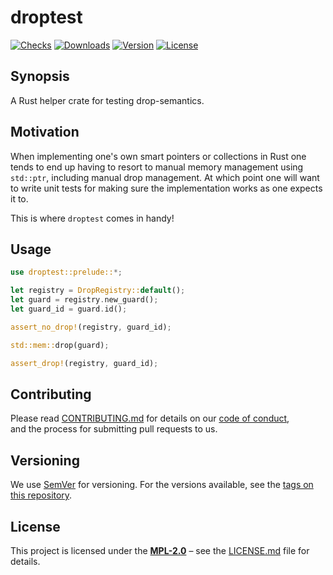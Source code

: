 # droptest



[![Checks](https://img.shields.io/github/checks-status/regexident/droptest/main?style=flat-square)](https://github.com/regexident/droptest/)
[![Downloads](https://img.shields.io/crates/d/droptest.svg?style=flat-square)](https://crates.io/crates/droptest/)
[![Version](https://img.shields.io/crates/v/droptest.svg?style=flat-square)](https://crates.io/crates/droptest/)
[![License](https://img.shields.io/crates/l/droptest.svg?style=flat-square)](https://crates.io/crates/droptest/)

## Synopsis

A Rust helper crate for testing drop-semantics.

## Motivation

When implementing one's own smart pointers or collections in Rust one tends to end up having to resort to manual memory management using `std::ptr`, including manual drop management. At which point one will want to write unit tests for making sure the implementation works as one expects it to.

This is where `droptest` comes in handy!

## Usage

```rust
use droptest::prelude::*;

let registry = DropRegistry::default();
let guard = registry.new_guard();
let guard_id = guard.id();

assert_no_drop!(registry, guard_id);

std::mem::drop(guard);

assert_drop!(registry, guard_id);
```

## Contributing

Please read [CONTRIBUTING.md](CONTRIBUTING.md) for details on our [code of conduct](https://www.rust-lang.org/conduct.html),  
and the process for submitting pull requests to us.

## Versioning

We use [SemVer](http://semver.org/) for versioning. For the versions available, see the [tags on this repository](https://github.com/regexident/droptest/tags).

## License

This project is licensed under the [**MPL-2.0**](https://www.tldrlegal.com/l/mpl-2.0) – see the [LICENSE.md](LICENSE.md) file for details.
